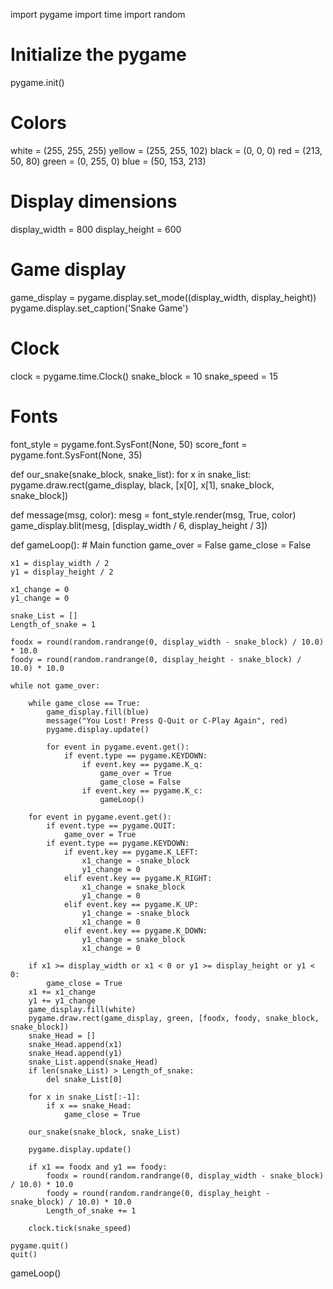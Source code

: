 import pygame
import time
import random

# Initialize the pygame
pygame.init()

# Colors
white = (255, 255, 255)
yellow = (255, 255, 102)
black = (0, 0, 0)
red = (213, 50, 80)
green = (0, 255, 0)
blue = (50, 153, 213)

# Display dimensions
display_width = 800
display_height = 600

# Game display
game_display = pygame.display.set_mode((display_width, display_height))
pygame.display.set_caption('Snake Game')

# Clock
clock = pygame.time.Clock()
snake_block = 10
snake_speed = 15

# Fonts
font_style = pygame.font.SysFont(None, 50)
score_font = pygame.font.SysFont(None, 35)


def our_snake(snake_block, snake_list):
    for x in snake_list:
        pygame.draw.rect(game_display, black, [x[0], x[1], snake_block, snake_block])


def message(msg, color):
    mesg = font_style.render(msg, True, color)
    game_display.blit(mesg, [display_width / 6, display_height / 3])


def gameLoop():  # Main function
    game_over = False
    game_close = False

    x1 = display_width / 2
    y1 = display_height / 2

    x1_change = 0
    y1_change = 0

    snake_List = []
    Length_of_snake = 1

    foodx = round(random.randrange(0, display_width - snake_block) / 10.0) * 10.0
    foody = round(random.randrange(0, display_height - snake_block) / 10.0) * 10.0

    while not game_over:

        while game_close == True:
            game_display.fill(blue)
            message("You Lost! Press Q-Quit or C-Play Again", red)
            pygame.display.update()

            for event in pygame.event.get():
                if event.type == pygame.KEYDOWN:
                    if event.key == pygame.K_q:
                        game_over = True
                        game_close = False
                    if event.key == pygame.K_c:
                        gameLoop()

        for event in pygame.event.get():
            if event.type == pygame.QUIT:
                game_over = True
            if event.type == pygame.KEYDOWN:
                if event.key == pygame.K_LEFT:
                    x1_change = -snake_block
                    y1_change = 0
                elif event.key == pygame.K_RIGHT:
                    x1_change = snake_block
                    y1_change = 0
                elif event.key == pygame.K_UP:
                    y1_change = -snake_block
                    x1_change = 0
                elif event.key == pygame.K_DOWN:
                    y1_change = snake_block
                    x1_change = 0

        if x1 >= display_width or x1 < 0 or y1 >= display_height or y1 < 0:
            game_close = True
        x1 += x1_change
        y1 += y1_change
        game_display.fill(white)
        pygame.draw.rect(game_display, green, [foodx, foody, snake_block, snake_block])
        snake_Head = []
        snake_Head.append(x1)
        snake_Head.append(y1)
        snake_List.append(snake_Head)
        if len(snake_List) > Length_of_snake:
            del snake_List[0]

        for x in snake_List[:-1]:
            if x == snake_Head:
                game_close = True

        our_snake(snake_block, snake_List)

        pygame.display.update()

        if x1 == foodx and y1 == foody:
            foodx = round(random.randrange(0, display_width - snake_block) / 10.0) * 10.0
            foody = round(random.randrange(0, display_height - snake_block) / 10.0) * 10.0
            Length_of_snake += 1

        clock.tick(snake_speed)

    pygame.quit()
    quit()


gameLoop()

